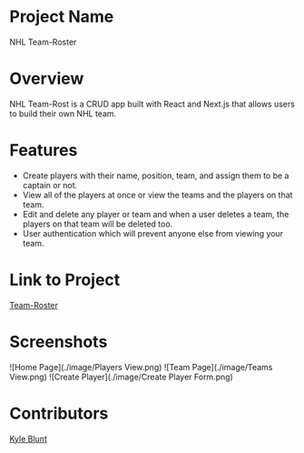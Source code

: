 # Project Name
NHL Team-Roster

# Overview
NHL Team-Rost is a CRUD app built with React and Next.js that allows users to build their own NHL team.

# Features

- Create players with their name, position, team, and assign them to be a captain or not.
- View all of the players at once or view the teams and the players on that team.
- Edit and delete any player or team and when a user deletes a team, the players on that team will be deleted too.
- User authentication which will prevent anyone else from viewing your team.

# Link to Project
[Team-Roster](https://github.com/Oktiv20/INDIVIDUAL-ASSIGNMENT-Team-Roster)

# Screenshots
![Home Page](./image/Players View.png)
![Team Page](./image/Teams View.png)
![Create Player](./image/Create Player Form.png)

# Contributors

[Kyle Blunt](https://github.com/Oktiv20/INDIVIDUAL-ASSIGNMENT-Team-Roster)
